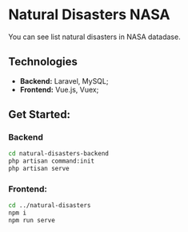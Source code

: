 # Natural Disasters NASA
You can see list natural disasters in NASA datadase.
## Technologies
- **Backend:** Laravel, MySQL;
- **Frontend:** Vue.js, Vuex;

## Get Started:
### Backend
```bash
cd natural-disasters-backend
php artisan command:init
php artisan serve
```

### Frontend:
```bash
cd ../natural-disasters
npm i
npm run serve
```
